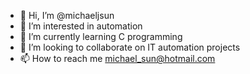 - 👋 Hi, I’m @michaeljsun
- 👀 I’m interested in automation
- 🌱 I’m currently learning C programming
- 💞️ I’m looking to collaborate on IT automation projects
- 📫 How to reach me michael_sun@hotmail.com

<!---
michaeljsun/michaeljsun is a ✨ special ✨ repository because its `README.md` (this file) appears on your GitHub profile.
You can click the Preview link to take a look at your changes.
--->
